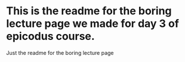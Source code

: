 # This is the readme for the boring lecture page we made for day 3 of epicodus course.

Just the readme for the boring lecture page
